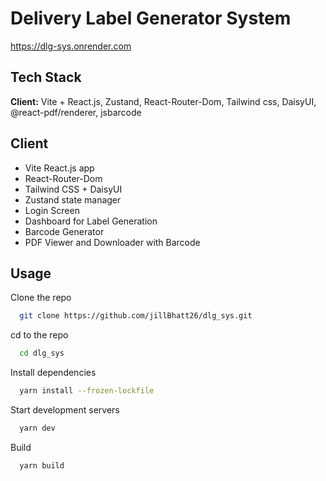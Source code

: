 # Delivery Label Generator System

https://dlg-sys.onrender.com

## Tech Stack

**Client:** Vite + React.js, Zustand, React-Router-Dom, Tailwind css, DaisyUI, @react-pdf/renderer, jsbarcode

## Client

-   Vite React.js app
-   React-Router-Dom
-   Tailwind CSS + DaisyUI
-   Zustand state manager
-   Login Screen
-   Dashboard for Label Generation
-   Barcode Generator
-   PDF Viewer and Downloader with Barcode

## Usage

Clone the repo

```bash
  git clone https://github.com/jillBhatt26/dlg_sys.git
```

cd to the repo

```bash
  cd dlg_sys
```

Install dependencies

```bash
  yarn install --frozen-lockfile
```

Start development servers

```bash
  yarn dev
```

Build

```bash
  yarn build
```
